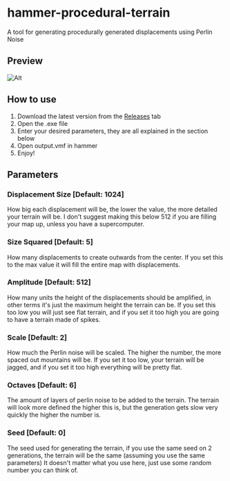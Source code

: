 # hammer-procedural-terrain
A tool for generating procedurally generated displacements using Perlin Noise

## Preview
![Alt](https://grust.co/new/cdn/hammer-procgen.gif)

## How to use
1. Download the latest version from the [Releases](https://github.com/Down-s/hammer-procedural-terrain/releases/tag/Release) tab
2. Open the .exe file
3. Enter your desired parameters, they are all explained in the section below
4. Open output.vmf in hammer
5. Enjoy!

## Parameters
### Displacement Size [Default: 1024]
How big each displacement will be, the lower the value, the more detailed your terrain will be.
I don't suggest making this below 512 if you are filling your map up, unless you have a supercomputer.

### Size Squared [Default: 5]
How many displacements to create outwards from the center. If you set this to the max value it will fill the entire map with displacements.

### Amplitude [Default: 512]
How many units the height of the displacements should be amplified, in other terms it's just the maximum height the terrain can be.
If you set this too low you will just see flat terrain, and if you set it too high you are going to have a terrain made of spikes.

### Scale [Default: 2]
How much the Perlin noise will be scaled. The higher the number, the more spaced out mountains will be.
If you set it too low, your terrain will be jagged, and if you set it too high everything will be pretty flat.

### Octaves [Default: 6]
The amount of layers of perlin noise to be added to the terrain.
The terrain will look more defined the higher this is, but the generation gets slow very quickly the higher the number is.

### Seed [Default: 0]
The seed used for generating the terrain, if you use the same seed on 2 generations, the terrain will be the same (assuming you use the same parameters)
It doesn't matter what you use here, just use some random number you can think of.
